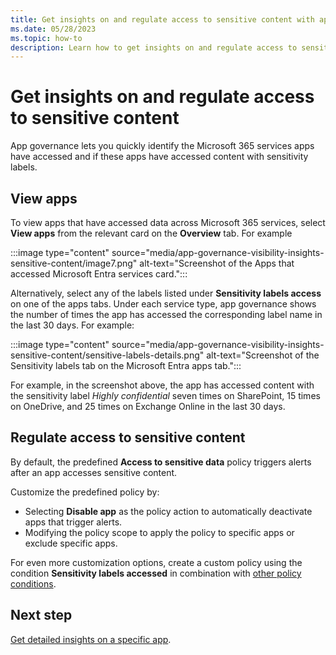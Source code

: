 ```yaml
---
title: Get insights on and regulate access to sensitive content with app governance | Microsoft Defender for Cloud Apps
ms.date: 05/28/2023
ms.topic: how-to
description: Learn how to get insights on and regulate access to sensitive content in app governance with Microsoft Defender for Cloud Apps in Microsoft 365 Defender
---
```


# Get insights on and regulate access to sensitive content

App governance lets you quickly identify the Microsoft 365 services apps have accessed and if these apps have accessed content with sensitivity labels.

## View apps

To view apps that have accessed data across Microsoft 365 services, select **View apps** from the relevant card on the **Overview** tab. For example

:::image type="content" source="media/app-governance-visibility-insights-sensitive-content/image7.png" alt-text="Screenshot of the Apps that accessed Microsoft Entra services card.":::

Alternatively, select any of the labels listed under **Sensitivity labels access** on one of the apps tabs. Under each service type, app governance shows the number of times the app has accessed the corresponding label name in the last 30 days. For example:

:::image type="content" source="media/app-governance-visibility-insights-sensitive-content/sensitive-labels-details.png" alt-text="Screenshot of the Sensitivity labels tab on the Microsoft Entra apps tab.":::

For example, in the screenshot above, the app has accessed content with the sensitivity label *Highly confidential* seven times on SharePoint, 15 times on OneDrive, and 25 times on Exchange Online in the last 30 days.

## Regulate access to sensitive content

By default, the predefined **Access to sensitive data** policy triggers alerts after an app accesses sensitive content.

Customize the predefined policy by:

- Selecting **Disable app** as the policy action to automatically deactivate apps that trigger alerts.
- Modifying the policy scope to apply the policy to specific apps or exclude specific apps.

For even more customization options, create a custom policy using the condition **Sensitivity labels accessed** in combination with [other policy conditions](app-governance-app-policies-create.md#custom-policies).

## Next step

[Get detailed insights on a specific app](app-governance-visibility-insights-view-apps.md).
